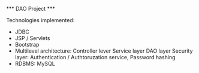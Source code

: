 *** DAO Project ***

Technologies implemented:

- JDBC
- JSP / Servlets
- Bootstrap
- Multilevel architecture:
Controller lever
Service layer
DAO layer
Security layer: Authentication / Authtoruzation service, Password hashing
- RDBMS: MySQL
